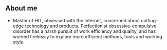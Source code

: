 ## About me
- Master of HIT, obsessed with the Internet, concerned about cutting-edge technology and products. Perfectionist obsessive-compulsive disorder has a harsh pursuit of work efficiency and quality, and has worked tirelessly to explore more efficient methods, tools and working style.



